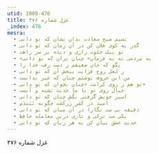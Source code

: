 ```yaml
---
utid: 1000-476
title: غزل شماره ۴۷۶
_index: 476
mesra:
  - نسیم صبح سعادت بدان نشان که تو دانی
  - گذر به کوی فلان کن در آن زمان که تو دانی
  - تو پیک خلوت رازی و دیده بر سر راهت
  - «به مردمی نه به فرمان» چنان بران که تو دانی
  - بگو که جان ضعیفم ز دست رفت خدا را
  - ز لعل روح فزایت ببخش آن که تو دانی
  - من این حروف نوشتم چنان که غیر ندانست
  - تو هم ز روی کرامت «چنان بخوان که تو دانی»
  - خیال روی تو با ما حدیث تشنه و آبست
  - اسیر خویش گرفتی بکُش چنان که تو دانی
  - امید در کَمَرِ زَرکَشَت چگونه نَبَندَم
  - دقیقه یی ست نگارا در آن میان که تو دانی
  - یکی ست ترکی و تازی درین معامله حافظ
  - حدیث عشق بیان کن به هر زبان که تو دانی
---
```

غزل شماره ۴۷۶
